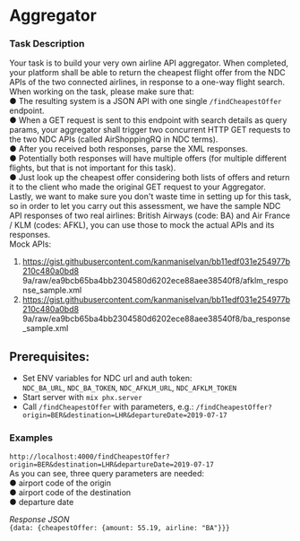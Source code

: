 # Aggregator

### Task Description
Your task is to build your very own airline API aggregator. When completed, your platform shall be able to return the cheapest flight offer from the NDC APIs of the two connected airlines, in response to a one-way flight search.  
When working on the task, please make sure that:  
● The resulting system is a JSON API with one single `/findCheapestOffer` endpoint.  
● When a GET request is sent to this endpoint with search details as query params, your aggregator shall trigger two concurrent HTTP GET requests to the two NDC APIs (called AirShoppingRQ in NDC terms).  
● After you received both responses, parse the XML responses.  
● Potentially both responses will have multiple offers (for multiple different flights, but that is
not important for this task).   
● Just look up the cheapest offer considering both lists of offers and return it to the client who made the original GET request to your Aggregator.  
Lastly, we want to make sure you don't waste time in setting up for this task, so in order to let you carry out this assessment, we have the sample NDC API responses of two real airlines: British Airways (code: BA) and Air France / KLM (codes: AFKL), you can use those to mock the actual APIs and its responses.  
Mock APIs:  
1. https://gist.githubusercontent.com/kanmaniselvan/bb11edf031e254977b210c480a0bd8 9a/raw/ea9bcb65ba4bb2304580d6202ece88aee38540f8/afklm_response_sample.xml  
2. https://gist.githubusercontent.com/kanmaniselvan/bb11edf031e254977b210c480a0bd8 9a/raw/ea9bcb65ba4bb2304580d6202ece88aee38540f8/ba_response_sample.xml  

## Prerequisites:  
* Set ENV variables for NDC url and auth token:  
  `NDC_BA_URL`, `NDC_BA_TOKEN`, `NDC_AFKLM_URL`, `NDC_AFKLM_TOKEN`
* Start server with `mix phx.server`
* Call `/findCheapestOffer` with parameters, 
e.g.: `/findCheapestOffer?origin=BER&destination=LHR&departureDate=2019-07-17`

### Examples
`http://localhost:4000/findCheapestOffer?origin=BER&destination=LHR&departureDate=2019-07-17`  
As you can see, three query parameters are needed:  
● airport code of the origin  
● airport code of the destination   
● departure date  

*Response JSON*  
`{data: {cheapestOffer: {amount: 55.19, airline: "BA"}}}`

